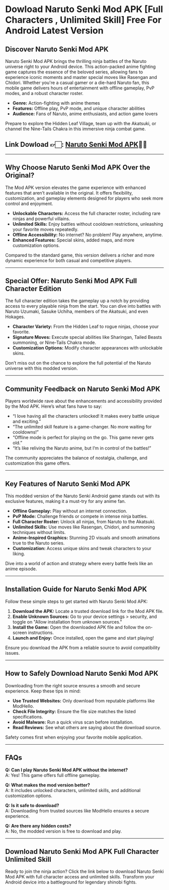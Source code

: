 # Dowload Naruto Senki Mod APK [Full Characters , Unlimited Skill] Free For Android Latest Version

## Discover Naruto Senki Mod APK

Naruto Senki Mod APK brings the thrilling ninja battles of the Naruto universe right to your Android device. This action-packed anime fighting game captures the essence of the beloved series, allowing fans to experience iconic moments and master special moves like Rasengan and Chidori. Whether you're a casual gamer or a die-hard Naruto fan, this mobile game delivers hours of entertainment with offline gameplay, PvP modes, and a robust character roster.

- **Genre:** Action-fighting with anime themes  
- **Features:** Offline play, PvP mode, and unique character abilities  
- **Audience:** Fans of Naruto, anime enthusiasts, and action game lovers  

Prepare to explore the Hidden Leaf Village, team up with the Akatsuki, or channel the Nine-Tails Chakra in this immersive ninja combat game.


## Link Dowload 👉🏻: [Naruto Senki Mod APK](https://modhello.com/naruto-senki/)👌🏻
---

## Why Choose Naruto Senki Mod APK Over the Original?

The Mod APK version elevates the game experience with enhanced features that aren’t available in the original. It offers flexibility, customization, and gameplay elements designed for players who seek more control and enjoyment.

- **Unlockable Characters:** Access the full character roster, including rare ninjas and powerful villains.  
- **Unlimited Skills:** Enjoy battles without cooldown restrictions, unleashing your favorite moves repeatedly.  
- **Offline Accessibility:** No internet? No problem! Play anywhere, anytime.  
- **Enhanced Features:** Special skins, added maps, and more customization options.  

Compared to the standard game, this version delivers a richer and more dynamic experience for both casual and competitive players.

---

## Special Offer: Naruto Senki Mod APK Full Character Edition

The full character edition takes the gameplay up a notch by providing access to every playable ninja from the start. You can dive into battles with Naruto Uzumaki, Sasuke Uchiha, members of the Akatsuki, and even Hokages. 

- **Character Variety:** From the Hidden Leaf to rogue ninjas, choose your favorite.  
- **Signature Moves:** Execute special abilities like Sharingan, Tailed Beasts summoning, or Nine-Tails Chakra mode.  
- **Customization Options:** Modify character appearances with unlockable skins.  

Don’t miss out on the chance to explore the full potential of the Naruto universe with this modded version.

---

## Community Feedback on Naruto Senki Mod APK

Players worldwide rave about the enhancements and accessibility provided by the Mod APK. Here’s what fans have to say:

- “I love having all the characters unlocked! It makes every battle unique and exciting.”  
- “The unlimited skill feature is a game-changer. No more waiting for cooldowns!”  
- “Offline mode is perfect for playing on the go. This game never gets old.”  
- “It’s like reliving the Naruto anime, but I’m in control of the battles!”  

The community appreciates the balance of nostalgia, challenge, and customization this game offers.

---

## Key Features of Naruto Senki Mod APK

This modded version of the Naruto Senki Android game stands out with its exclusive features, making it a must-try for any anime fan.

- **Offline Gameplay:** Play without an internet connection.  
- **PvP Mode:** Challenge friends or compete in intense ninja battles.  
- **Full Character Roster:** Unlock all ninjas, from Naruto to the Akatsuki.  
- **Unlimited Skills:** Use moves like Rasengan, Chidori, and summoning techniques without limits.  
- **Anime-Inspired Graphics:** Stunning 2D visuals and smooth animations true to the Naruto series.  
- **Customization:** Access unique skins and tweak characters to your liking.  

Dive into a world of action and strategy where every battle feels like an anime episode.

---

## Installation Guide for Naruto Senki Mod APK

Follow these simple steps to get started with Naruto Senki Mod APK:

1. **Download the APK:** Locate a trusted download link for the Mod APK file.  
2. **Enable Unknown Sources:** Go to your device settings > security, and toggle on "Allow installation from unknown sources."  
3. **Install the Game:** Open the downloaded APK file and follow the on-screen instructions.  
4. **Launch and Enjoy:** Once installed, open the game and start playing!  

Ensure you download the APK from a reliable source to avoid compatibility issues.

---

## How to Safely Download Naruto Senki Mod APK

Downloading from the right source ensures a smooth and secure experience. Keep these tips in mind:

- **Use Trusted Websites:** Only download from reputable platforms like ModHello.  
- **Check File Integrity:** Ensure the file size matches the listed specifications.  
- **Avoid Malware:** Run a quick virus scan before installation.  
- **Read Reviews:** See what others are saying about the download source.  

Safety comes first when enjoying your favorite mobile application.

---

## FAQs

**Q: Can I play Naruto Senki Mod APK without the internet?**  
A: Yes! This game offers full offline gameplay.  

**Q: What makes the mod version better?**  
A: It includes unlocked characters, unlimited skills, and additional customization options.  

**Q: Is it safe to download?**  
A: Downloading from trusted sources like ModHello ensures a secure experience.  

**Q: Are there any hidden costs?**  
A: No, the modded version is free to download and play.  

---

## Download Naruto Senki Mod APK Full Character Unlimited Skill

Ready to join the ninja action? Click the link below to download Naruto Senki Mod APK with full character access and unlimited skills. Transform your Android device into a battleground for legendary shinobi fights.

